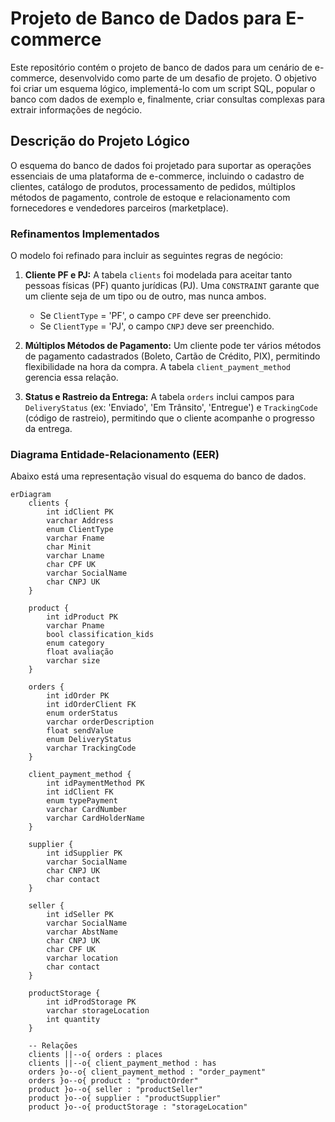 # Projeto de Banco de Dados para E-commerce

Este repositório contém o projeto de banco de dados para um cenário de e-commerce, desenvolvido como parte de um desafio de projeto. O objetivo foi criar um esquema lógico, implementá-lo com um script SQL, popular o banco com dados de exemplo e, finalmente, criar consultas complexas para extrair informações de negócio.

## Descrição do Projeto Lógico

O esquema do banco de dados foi projetado para suportar as operações essenciais de uma plataforma de e-commerce, incluindo o cadastro de clientes, catálogo de produtos, processamento de pedidos, múltiplos métodos de pagamento, controle de estoque e relacionamento com fornecedores e vendedores parceiros (marketplace).

### Refinamentos Implementados

O modelo foi refinado para incluir as seguintes regras de negócio:

1.  **Cliente PF e PJ:** A tabela `clients` foi modelada para aceitar tanto pessoas físicas (PF) quanto jurídicas (PJ). Uma `CONSTRAINT` garante que um cliente seja de um tipo ou de outro, mas nunca ambos.
    * Se `ClientType` = 'PF', o campo `CPF` deve ser preenchido.
    * Se `ClientType` = 'PJ', o campo `CNPJ` deve ser preenchido.

2.  **Múltiplos Métodos de Pagamento:** Um cliente pode ter vários métodos de pagamento cadastrados (Boleto, Cartão de Crédito, PIX), permitindo flexibilidade na hora da compra. A tabela `client_payment_method` gerencia essa relação.

3.  **Status e Rastreio da Entrega:** A tabela `orders` inclui campos para `DeliveryStatus` (ex: 'Enviado', 'Em Trânsito', 'Entregue') e `TrackingCode` (código de rastreio), permitindo que o cliente acompanhe o progresso da entrega.

### Diagrama Entidade-Relacionamento (EER)

Abaixo está uma representação visual do esquema do banco de dados.

```mermaid
erDiagram
    clients {
        int idClient PK
        varchar Address
        enum ClientType
        varchar Fname
        char Minit
        varchar Lname
        char CPF UK
        varchar SocialName
        char CNPJ UK
    }

    product {
        int idProduct PK
        varchar Pname
        bool classification_kids
        enum category
        float avaliação
        varchar size
    }

    orders {
        int idOrder PK
        int idOrderClient FK
        enum orderStatus
        varchar orderDescription
        float sendValue
        enum DeliveryStatus
        varchar TrackingCode
    }

    client_payment_method {
        int idPaymentMethod PK
        int idClient FK
        enum typePayment
        varchar CardNumber
        varchar CardHolderName
    }

    supplier {
        int idSupplier PK
        varchar SocialName
        char CNPJ UK
        char contact
    }

    seller {
        int idSeller PK
        varchar SocialName
        varchar AbstName
        char CNPJ UK
        char CPF UK
        varchar location
        char contact
    }

    productStorage {
        int idProdStorage PK
        varchar storageLocation
        int quantity
    }

    -- Relações
    clients ||--o{ orders : places
    clients ||--o{ client_payment_method : has
    orders }o--o{ client_payment_method : "order_payment"
    orders }o--o{ product : "productOrder"
    product }o--o{ seller : "productSeller"
    product }o--o{ supplier : "productSupplier"
    product }o--o{ productStorage : "storageLocation"
